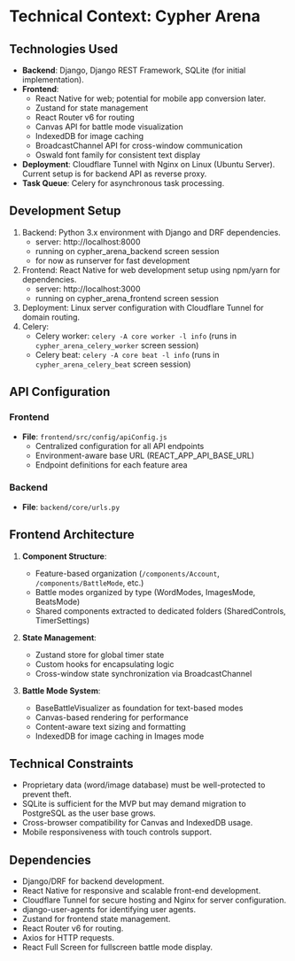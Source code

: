 # Technical Context: Cypher Arena

## Technologies Used
- **Backend**: Django, Django REST Framework, SQLite (for initial implementation).
- **Frontend**: 
  - React Native for web; potential for mobile app conversion later.
  - Zustand for state management
  - React Router v6 for routing
  - Canvas API for battle mode visualization
  - IndexedDB for image caching
  - BroadcastChannel API for cross-window communication
  - Oswald font family for consistent text display
- **Deployment**: Cloudflare Tunnel with Nginx on Linux (Ubuntu Server). Current setup is for backend API as reverse proxy.
- **Task Queue**: Celery for asynchronous task processing.

## Development Setup
1. Backend: Python 3.x environment with Django and DRF dependencies.
    - server: http://localhost:8000
    - running on cypher_arena_backend screen session
    - for now as runserver for fast development
2. Frontend: React Native for web development setup using npm/yarn for dependencies.
    - server: http://localhost:3000
    - running on cypher_arena_frontend screen session
3. Deployment: Linux server configuration with Cloudflare Tunnel for domain routing.
4. Celery:
    - Celery worker: `celery -A core worker -l info` (runs in `cypher_arena_celery_worker` screen session)
    - Celery beat: `celery -A core beat -l info` (runs in `cypher_arena_celery_beat` screen session)

## API Configuration
### Frontend
- **File**: `frontend/src/config/apiConfig.js`
  - Centralized configuration for all API endpoints
  - Environment-aware base URL (REACT_APP_API_BASE_URL)
  - Endpoint definitions for each feature area
### Backend
- **File**: `backend/core/urls.py`

## Frontend Architecture
1. **Component Structure**:
   - Feature-based organization (`/components/Account`, `/components/BattleMode`, etc.)
   - Battle modes organized by type (WordModes, ImagesMode, BeatsMode)
   - Shared components extracted to dedicated folders (SharedControls, TimerSettings)

2. **State Management**:
   - Zustand store for global timer state
   - Custom hooks for encapsulating logic
   - Cross-window state synchronization via BroadcastChannel

3. **Battle Mode System**:
   - BaseBattleVisualizer as foundation for text-based modes
   - Canvas-based rendering for performance
   - Content-aware text sizing and formatting
   - IndexedDB for image caching in Images mode

## Technical Constraints
- Proprietary data (word/image database) must be well-protected to prevent theft.
- SQLite is sufficient for the MVP but may demand migration to PostgreSQL as the user base grows.
- Cross-browser compatibility for Canvas and IndexedDB usage.
- Mobile responsiveness with touch controls support.

## Dependencies
- Django/DRF for backend development.
- React Native for responsive and scalable front-end development.
- Cloudflare Tunnel for secure hosting and Nginx for server configuration.
- django-user-agents for identifying user agents.
- Zustand for frontend state management.
- React Router v6 for routing.
- Axios for HTTP requests.
- React Full Screen for fullscreen battle mode display.
